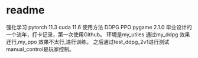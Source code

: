 # readme
强化学习
pytorch 11.3
cuda 11.6
使用方法 DDPG PPO
pygame 2.1.0
毕业设计的一个流年，打卡记录，第一次使用Github。
环境是my_utiles
通过my_ddpg 效果还行,my_ppo 效果不太行,进行训练。
之后通过test_ddpg_2v1进行测试
manual_control是玩家控制。
